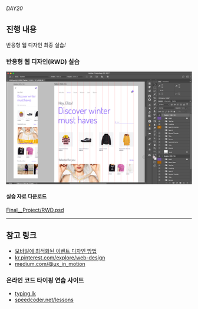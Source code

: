 ###### DAY20

## 진행 내용

반응형 웹 디자인 최종 실습<i>!</i>

### 반응형 웹 디자인(RWD) 실습

<img src="Final__Project/RWD.jpg" alt="">

#### 실습 자료 다운로드

[Final__Project/RWD.psd](Final__Project/RWD.psd)

---

## 참고 링크

- [모바일에 최적화된 이벤트 디자인 방법](http://www.ridicorp.com/blog/2017/01/15/mobile-event/)
- [kr.pinterest.com/explore/web-design](https://kr.pinterest.com/explore/web-design/)
- [medium.com/@ux_in_motion](https://medium.com/@ux_in_motion/creating-usability-with-motion-the-ux-in-motion-manifesto-a87a4584ddc)

### 온라인 코드 타이핑 연습 사이트

- [typing.lk](http://typing.lk/)
- [speedcoder.net/lessons](http://www.speedcoder.net/lessons/)
